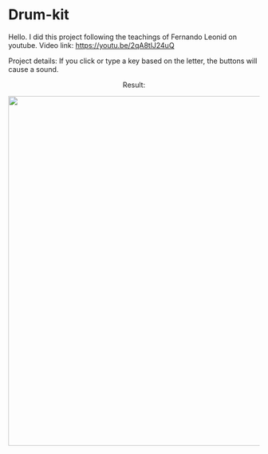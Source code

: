 # Drum-kit
Hello. I did this project following the teachings of Fernando Leonid on youtube. Video link: https://youtu.be/2qA8tlJ24uQ

Project details: If you click or type a key based on the letter, the buttons will cause a sound.

<p align="center">Result:</p>

<div align="center">
<img src="https://user-images.githubusercontent.com/105602909/189648212-a62266ed-966a-453c-ab52-786e7a4b118c.png" width="700px" />
</div>

